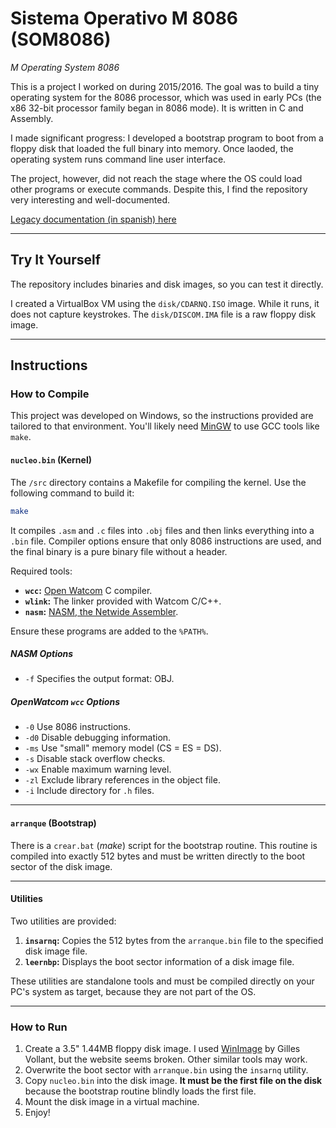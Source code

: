 # Sistema Operativo M 8086 (SOM8086)  
*M Operating System 8086*  

This is a project I worked on during 2015/2016. The goal was to build a tiny operating system for the 8086 processor, which was used in early PCs (the x86 32-bit processor family began in 8086 mode). It is written in C and Assembly.  

I made significant progress: I developed a bootstrap program to boot from a floppy disk that loaded the full binary into memory. Once laoded, the operating system runs command line user interface.

The project, however, did not reach the stage where the OS could load other programs or execute commands. Despite this, I find the repository very interesting and well-documented.  

[Legacy documentation (in spanish) here](/docs/LEGACY.md)

---

## Try It Yourself  
The repository includes binaries and disk images, so you can test it directly.  

I created a VirtualBox VM using the `disk/CDARNQ.ISO` image. While it runs, it does not capture keystrokes. The `disk/DISCOM.IMA` file is a raw floppy disk image.  

---

## Instructions  

### How to Compile  
This project was developed on Windows, so the instructions provided are tailored to that environment. You'll likely need [MinGW](https://www.mingw-w64.org/) to use GCC tools like `make`.  

#### `nucleo.bin` (Kernel)  
The `/src` directory contains a Makefile for compiling the kernel. Use the following command to build it:  

```bash
make
```  

It compiles `.asm` and `.c` files into `.obj` files and then links everything into a `.bin` file. Compiler options ensure that only 8086 instructions are used, and the final binary is a pure binary file without a header.  

Required tools:  
- **`wcc`:** [Open Watcom](https://www.openwatcom.org/) C compiler.  
- **`wlink`:** The linker provided with Watcom C/C++.  
- **`nasm`:** [NASM, the Netwide Assembler](https://github.com/netwide-assembler/nasm).  

Ensure these programs are added to the `%PATH%`.  

##### NASM Options  
- `-f` Specifies the output format: OBJ.  

##### OpenWatcom `wcc` Options  
- `-0` Use 8086 instructions.  
- `-d0` Disable debugging information.  
- `-ms` Use "small" memory model (CS = ES = DS).  
- `-s` Disable stack overflow checks.  
- `-wx` Enable maximum warning level.  
- `-zl` Exclude library references in the object file.  
- `-i` Include directory for `.h` files.  

---

#### `arranque` (Bootstrap)  
There is a `crear.bat` (*make*) script for the bootstrap routine. This routine is compiled into exactly 512 bytes and must be written directly to the boot sector of the disk image.  

---

#### Utilities  
Two utilities are provided:  
1. **`insarnq`:** Copies the 512 bytes from the `arranque.bin` file to the specified disk image file.  
2. **`leernbp`:** Displays the boot sector information of a disk image file.  

These utilities are standalone tools and must be compiled directly on your PC's system as target, because they are not part of the OS.  

---

### How to Run  

1. Create a 3.5" 1.44MB floppy disk image. I used [WinImage](http://www.winimage.com) by Gilles Vollant, but the website seems broken. Other similar tools may work.  
2. Overwrite the boot sector with `arranque.bin` using the `insarnq` utility.  
3. Copy `nucleo.bin` into the disk image. **It must be the first file on the disk** because the bootstrap routine blindly loads the first file.  
4. Mount the disk image in a virtual machine.  
5. Enjoy!  
